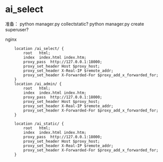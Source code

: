 # ai_select

准备： python manager.py collectstatic?
python manager.py create superuser?

nginx

        location /ai_select/ {
            root   html;
            index  index.html index.htm;
			proxy_pass  http://127.0.0.1:18000; 
			proxy_set_header Host $proxy_host; 
			proxy_set_header X-Real-IP $remote_addr;
			proxy_set_header X-Forwarded-For $proxy_add_x_forwarded_for;
        }
        location /ai_admin/ {
            root   html;
            index  index.html index.htm;
			proxy_pass  http://127.0.0.1:18000; 
			proxy_set_header Host $proxy_host; 
			proxy_set_header X-Real-IP $remote_addr;
			proxy_set_header X-Forwarded-For $proxy_add_x_forwarded_for;
        }
	
        location /ai_static/ {
            root   html;
            index  index.html index.htm;
			proxy_pass  http://127.0.0.1:18000; 
			proxy_set_header Host $proxy_host; 
			proxy_set_header X-Real-IP $remote_addr;
			proxy_set_header X-Forwarded-For $proxy_add_x_forwarded_for;
        }


